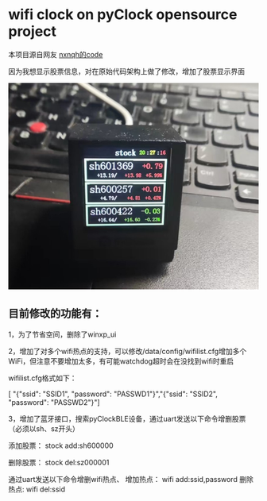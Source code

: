 # wifi clock on pyClock opensource project

本项目源自网友 [nxnqh的code](docs/README_cn.md)

因为我想显示股票信息，对在原始代码架构上做了修改，增加了股票显示界面

![](docs/5.jpg)

## 目前修改的功能有：
1，为了节省空间，删除了winxp_ui

2，增加了对多个wifi热点的支持，可以修改/data/config/wifilist.cfg增加多个WiFi，但注意不要增加太多，有可能watchdog超时会在没找到wifi时重启

wifilist.cfg格式如下：

[ "{\"ssid\": \"SSID1\", \"password\": \"PASSWD1\"}","{\"ssid\": \"SSID2\", \"password\": \"PASSWD2\"}"]

3，增加了蓝牙接口，搜索pyClockBLE设备，通过uart发送以下命令增删股票（必须以sh、sz开头）

添加股票：   stock add:sh600000

删除股票：   stock del:sz000001 


通过uart发送以下命令增删wifi热点、
增加热点：   wifi add:ssid,password
删除热点:    wifi del:ssid
